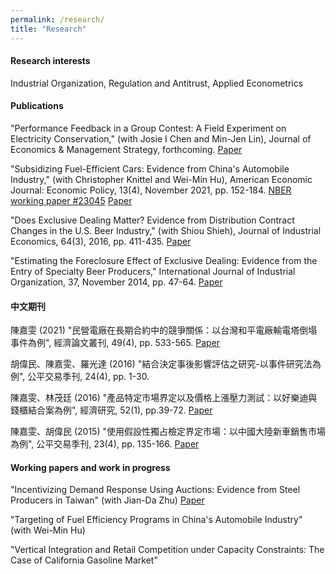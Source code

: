 ```yaml
---
permalink: /research/
title: "Research"
---
```


#### Research interests

Industrial Organization, Regulation and Antitrust, Applied Econometrics


#### Publications

"Performance Feedback in a Group Contest: A Field Experiment on Electricity Conservation," (with Josie I Chen and Min-Jen Lin),  Journal of Economics & Management Strategy, forthcoming. [Paper](https://soph903.github.io/files/Team_latest.pdf)

"Subsidizing Fuel-Efficient Cars: Evidence from China's Automobile Industry," (with Christopher Knittel and Wei-Min Hu),  American Economic Journal: Economic Policy, 13(4), November 2021, pp. 152-184. [NBER working paper #23045](https://www.nber.org/papers/w23045)   [Paper](https://soph903.github.io/files/Subsidy_latest.pdf)

"Does Exclusive Dealing Matter? Evidence from Distribution Contract Changes in the U.S. Beer Industry," (with Shiou Shieh),  Journal of Industrial Economics, 64(3), 2016, pp. 411-435. [Paper](https://soph903.github.io/files/AB_InBev_latest.pdf)

"Estimating the Foreclosure Effect of Exclusive Dealing: Evidence from the Entry of Specialty Beer Producers," International Journal of Industrial Organization, 37, November 2014, pp. 47-64. [Paper](https://soph903.github.io/files/AB_InBev_latest.pdf)

 

#### 中文期刊

陳嘉雯 (2021) "民營電廠在長期合約中的競爭關係：以台灣和平電廠輸電塔倒塌事件為例", 經濟論文叢刊,  49(4), pp. 533-565. [Paper](https://soph903.github.io/files/TER494-3.pdf)

胡偉民、陳嘉雯、羅光達 (2016) "結合決定事後影響評估之研究-以事件研究法為例", 公平交易季刊, 24(4), pp. 1-30.

陳嘉雯、林茂廷 (2016) "產品特定市場界定以及價格上漲壓力測試：以好樂迪與錢櫃結合案為例", 經濟研究, 52(1), pp.39-72. [Paper](https://www.ntpu.edu.tw/econ/files/Journal/20160304115240.pdf)

陳嘉雯、胡偉民 (2015) "使用假設性獨占檢定界定市場：以中國大陸新車銷售市場為例", 公平交易季刊, 23(4), pp. 135-166. [Paper](https://soph903.github.io/files/21399c17-9f38-464a-a032-f079258cfd92.pdf)

 

#### Working papers and work in progress

"Incentivizing Demand Response Using Auctions: Evidence from Steel Producers in Taiwan" (with Jian-Da Zhu) [Paper](https://soph903.github.io/files/DR_latest.pdf)

"Targeting of Fuel Efficiency Programs in China's Automobile Industry" (with Wei-Min Hu)

"Vertical Integration and Retail Competition under Capacity Constraints: The Case of California Gasoline Market"

 
